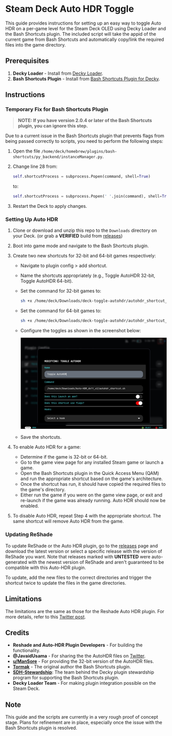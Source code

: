 # Steam Deck Auto HDR Toggle

This guide provides instructions for setting up an easy way to toggle Auto HDR on a per-game level for the Steam Deck OLED using Decky Loader and the Bash Shortcuts plugin. The included script will take the appid of the current game from Bash Shortcuts and automatically copy/link the required files into the game directory.

## Prerequisites

1. **Decky Loader** - Install from [Decky Loader](https://decky.xyz/).
2. **Bash Shortcuts Plugin** - Install from [Bash Shortcuts Plugin for Decky](https://github.com/SDH-Stewardship/bash-shortcuts).

## Instructions

### Temporary Fix for Bash Shortcuts Plugin

> **NOTE: If you have version 2.0.4 or later of the Bash Shortcuts plugin, you can ignore this step.**

Due to a current issue in the Bash Shortcuts plugin that prevents flags from being passed correctly to scripts, you need to perform the following steps:

1. Open the file `/home/deck/homebrew/plugins/bash-shortcuts/py_backend/instanceManager.py`.
2. Change line 28 from:

    ```python
    self.shortcutProcess = subprocess.Popen(command, shell=True)
    ```

    to:

    ```python
    self.shortcutProcess = subprocess.Popen(' '.join(command), shell=True)
    ```

3. Restart the Deck to apply changes.

### Setting Up Auto HDR

1. Clone or download and unzip this repo to the `Downloads` directory on your Deck. (or grab a **VERIFIED** build from [releases](https://github.com/JediRhymeTrix/deck-toggle-autohdr/releases))
2. Boot into game mode and navigate to the Bash Shortcuts plugin.
3. Create two new shortcuts for 32-bit and 64-bit games respectively:
   - Navigate to plugin config > add shortcut.
   - Name the shortcuts appropriately (e.g., Toggle AutoHDR 32-bit, Toggle AutoHDR 64-bit).
   - Set the command for 32-bit games to:

        ```bash
        sh +x /home/deck/Downloads/deck-toggle-autohdr/autohdr_shortcut_32bit.sh
        ```

   - Set the command for 64-bit games to:

        ```bash
        sh +x /home/deck/Downloads/deck-toggle-autohdr/autohdr_shortcut_64bit.sh
        ```

   - Configure the toggles as shown in the screenshot below:

     ![Configuration Screenshot](assets/screenshot_1.jpg)

   - Save the shortcuts.

4. To enable Auto HDR for a game:
   - Determine if the game is 32-bit or 64-bit.
   - Go to the game view page for any installed Steam game or launch a game.
   - Open the Bash Shortcuts plugin in the Quick Access Menu (QAM) and run the appropriate shortcut based on the game's architecture.
   - Once the shortcut has run, it should have copied the required files to the game's directory.
   - Either run the game if you were on the game view page, or exit and re-launch if the game was already running. Auto HDR should now be enabled.

5. To disable Auto HDR, repeat Step 4 with the appropriate shortcut. The same shortcut will remove Auto HDR from the game.

### Updating ReShade

To update ReShade or the Auto HDR plugin, go to the [releases](https://github.com/JediRhymeTrix/deck-toggle-autohdr/releases) page and download the latest version or select a specific release with the version of ReShade you want. Note that releases marked with **UNTESTED** were auto-generated with the newest version of ReShade and aren't guaranteed to be compatible with this Auto-HDR plugin.

To update, add the new files to the correct directories and trigger the shortcut twice to update the files in the game directories.

## Limitations

The limitations are the same as those for the Reshade Auto HDR plugin. For more details, refer to this [Twitter post](https://twitter.com/JavaidUsama/status/1763443358318428400).

## Credits

- **Reshade and Auto-HDR Plugin Developers** - For building the functionality.
- **@JavaidUsama** - For sharing the the AutoHDR files on [Twitter](https://twitter.com/JavaidUsama/status/1763443358318428400).
- **[u/ManSore](https://www.reddit.com/r/SteamDeck/comments/1b4dl1k/comment/kupo8b3/)** - For providing the 32-bit version of the AutoHDR files.
- **[Tormak](https://github.com/Tormak9970)** - The original author the Bash Shortcuts plugin.
- **[SDH-Stewardship](https://github.com/SDH-Stewardship)**: The team behind the Decky plugin stewardship program for supporting the Bash Shortcuts plugin.
- **Decky Loader Team** - For making plugin integration possible on the Steam Deck.

## Note

This guide and the scripts are currently in a very rough proof of concept stage. Plans for refinement are in place, especially once the issue with the Bash Shortcuts plugin is resolved.
